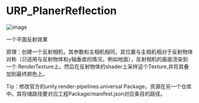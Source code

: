 # URP_PlanerReflection

![image](https://user-images.githubusercontent.com/49144051/132651332-676bf0ce-6b5c-4f94-a248-e4b740e3c32c.png)

一个平面反射效果

原理：创建一个反射相机，其参数和主相机相同，其位置与主相机相对于反射物体对称（只适用与反射物体和y轴垂直的情况，例如地面），反射相机的画面渲染到一个
RenderTexture上。然后在反射物体的shader上采样这个Texture,并将其叠加到最终颜色上。

Tip：修改官方的unity.render-pipelines.universal Package，资源在另一个仓库中。其存储路径要对应工程Package/manifest.json对应条目的路径。
